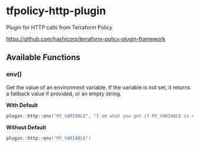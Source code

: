 # tfpolicy-http-plugin

Plugin for HTTP calls from Terraform Policy

https://github.com/hashicorp/terraform-policy-plugin-framework

## Available Functions

### env()

Get the value of an environment variable. If the variable is not set, it returns a fallback value if provided, or an empty string.

**With Default**
```go
plugin::http::env("MY_VARIABLE", "I am what you get if MY_VARIABLE is not set")
```

**Without Default**
```go
plugin::http::env("MY_VARIABLE")
``` 